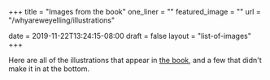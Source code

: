+++
title = "Images from the book"
one_liner = ""
featured_image = ""
url = "/whyareweyelling/illustrations"

date = 2019-11-22T13:24:15-08:00
draft = false
layout = "list-of-images"
+++

Here are all of the illustrations that appear in <a href="/whyareweyelling">the book</a>, and a few that didn't make it in at the bottom. 